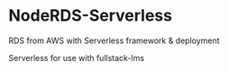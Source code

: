 # NodeRDS-Serverless
RDS from AWS with Serverless framework &amp; deployment

Serverless for use with fullstack-lms
